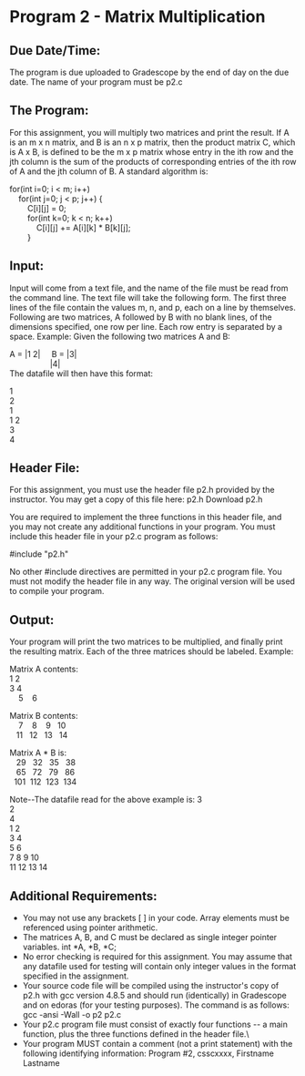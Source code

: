 # Program 2 - Matrix Multiplication
## Due Date/Time:
The program is due uploaded to Gradescope by the end of day on the due date.  The name of your program must be  p2.c


## The Program:
For this assignment, you will multiply two matrices and print the result.  If A is an m x n matrix, and B is an n x p matrix, then the product matrix C, which is A x B, is defined to be the m x p matrix whose entry in the ith row and the jth column is the sum of the products of corresponding entries of the ith row of A and the jth column of B.  A standard algorithm is:

for(int i=0; i < m; i++)  
    for(int j=0; j < p; j++) {  
        C[i][j] = 0;  
        for(int k=0; k < n; k++)  
            C[i][j] += A[i][k] * B[k][j];  
        }  
  

## Input:
Input will come from a text file, and the name of the file must be read from the command line.  The text file will take the following form.  The first three lines of the file contain the values m, n, and p, each on a line by themselves.  Following are two matrices, A followed by B with no blank lines, of the dimensions specified, one row per line.  Each row entry is separated by a space.   Example:  Given the following two matrices A and B:

A = |1 2|     B = |3|  
                  |4|  
The datafile will then have this format:

1  
2  
1  
1 2  
3  
4  


## Header File:
For this assignment, you must use the header file p2.h provided by the instructor.  You may get a copy of this file here:  p2.h Download p2.h

You are required to implement the three functions in this header file, and you may not create any additional functions in your program.  You must include this header file in your p2.c program as follows:

#include "p2.h"

No other #include directives are permitted in your p2.c program file.  You must not modify the header file in any way.  The original version will be used to compile your program.


## Output:
Your program will print the two matrices to be multiplied, and finally print the resulting matrix.  Each of the three matrices should be labeled.  Example:
 

Matrix A contents:  
    1    2   
    3    4  
    5    6  

Matrix B contents:  
    7    8    9   10  
   11   12   13   14  

Matrix A * B is:  
   29   32   35   38  
   65   72   79   86  
  101  112  123  134  

 

Note--The datafile read for the above example is:
3  
2  
4  
1 2  
3 4  
5 6  
7 8 9 10  
11 12 13 14  

 

## Additional Requirements:
* You may not use any brackets [ ] in your code.   Array elements must be referenced using pointer arithmetic.
* The matrices A, B, and C must be declared as single integer pointer variables.  int *A, *B, *C;
* No error checking is required for this assignment. You may assume that any datafile used for testing will contain only integer values in the format specified in the assignment.
* Your source code file will be compiled using the instructor's copy of p2.h with gcc version 4.8.5 and should run (identically) in Gradescope and on edoras (for your testing purposes).  The command is as follows:
gcc -ansi -Wall -o p2 p2.c
* Your p2.c program file must consist of  exactly four functions -- a main function, plus the three functions defined in the header file.\
* Your program MUST contain a comment (not a print statement) with the following identifying information:
Program #2, csscxxxx, Firstname Lastname
